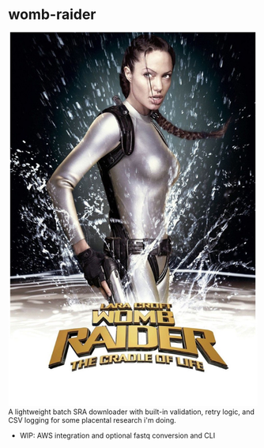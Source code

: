 # womb-raider
![lara_croft](https://raw.githubusercontent.com/hoax-slogan/womb-raider/main/lara_croft.jpg)
A lightweight batch SRA downloader with built-in validation, retry logic, and CSV logging for
some placental research i'm doing.
- WIP: AWS integration and optional fastq conversion and CLI
